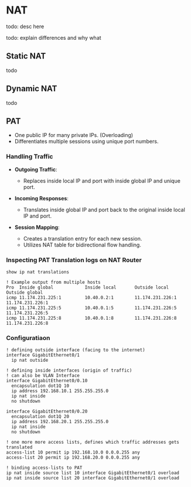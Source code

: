 # NAT

todo: desc here

todo: explain differences and why what

## Static NAT

todo

## Dynamic NAT

todo

## PAT

- One public IP for many private IPs. (Overloading)
- Differentiates multiple sessions using unique port numbers.

### Handling Traffic
- **Outgoing Traffic**:
  - Replaces inside local IP and port with inside global IP and unique port.
  
- **Incoming Responses**:
  - Translates inside global IP and port back to the original inside local IP and port.
  
- **Session Mapping**:
  - Creates a translation entry for each new session.
  - Utilizes NAT table for bidirectional flow handling.

### Inspecting PAT Translation logs on NAT Router
``` cisco-ios
show ip nat translations

! Example output from multiple hosts
Pro  Inside global            Inside local       Outside local      Outside global
icmp 11.174.231.225:1         10.40.0.2:1        11.174.231.226:1   11.174.231.226:1
icmp 11.174.231.225:5         10.40.0.1:5        11.174.231.226:5   11.174.231.226:5
icmp 11.174.231.225:8         10.40.0.1:8        11.174.231.226:8   11.174.231.226:8
```

### Configuratiaon
```cisco-ios
! defining outside interface (facing to the internet)
interface GigabitEthernet0/1
  ip nat outside

! defining inside interfaces (origin of traffic)
! can also be VLAN Interface
interface GigabitEthernet0/0.10
  encapsulation dot1Q 10
  ip address 192.168.10.1 255.255.255.0
  ip nat inside
  no shutdown

interface GigabitEthernet0/0.20
  encapsulation dot1Q 20
  ip address 192.168.20.1 255.255.255.0
  ip nat inside
  no shutdown

! one more more access lists, defines which traffic addresses gets translated
access-list 10 permit ip 192.168.10.0 0.0.0.255 any
access-list 20 permit ip 192.168.20.0 0.0.0.255 any

! binding access-lists to PAT 
ip nat inside source list 10 interface GigabitEthernet0/1 overload
ip nat inside source list 20 interface GigabitEthernet0/1 overload
```